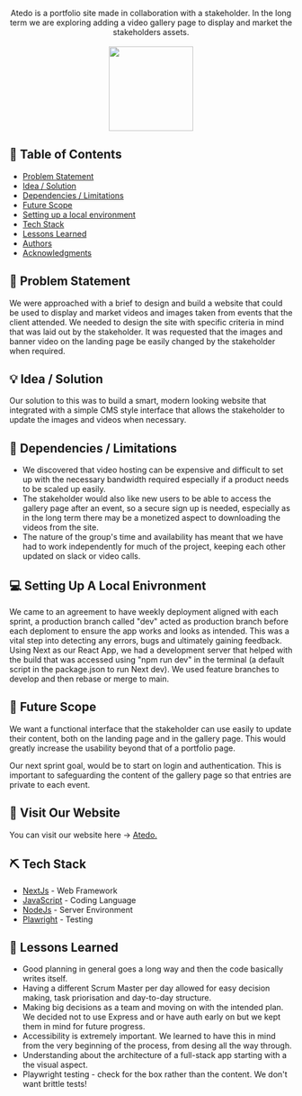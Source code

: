 <p align="center"> 
Atedo is a portfolio site made in collaboration with a stakeholder. In the long term we are exploring adding a video gallery page to display and market the stakeholders assets.
    <br> 
    <br>
 <img src="[https://github.com/carey-andrew/atedo/assets/137008062/c6487352-9d0a-4a95-8540-3c5d54e5c9ba]" width="150" height="150">



 
</p>

## 📝 Table of Contents

- [Problem Statement](#problem_statement)
- [Idea / Solution](#idea)
- [Dependencies / Limitations](#limitations)
- [Future Scope](#future_scope)
- [Setting up a local environment](#getting_started)
- [Tech Stack](#tech_stack)
- [Lessons Learned](#lessons_learned)
- [Authors](#authors)
- [Acknowledgments](#acknowledgments)

## 🧐 Problem Statement <a name = "problem_statement"></a>

We were approached with a brief to design and build a website that could be used to display and market videos and images taken from events that the client attended. We needed to design the site with specific criteria in mind that was laid out by the stakeholder. It was requested that the images and banner video on the landing page be easily changed by the stakeholder when required.

## 💡 Idea / Solution <a name = "idea"></a>

Our solution to this was to build a smart, modern looking website that integrated with a simple CMS style interface that allows the stakeholder to update the images and videos when necessary.



## 🛑 Dependencies / Limitations <a name = "limitations"></a>

- We discovered that video hosting can be expensive and difficult to set up with the necessary bandwidth required especially if a product needs to be scaled up easily.
- The stakeholder would also like new users to be able to access the gallery page after an event, so a secure sign up is needed, especially as in the long term there may be a monetized aspect to downloading the videos from the site.
- The nature of the group's time and availability has meant that we have had to work independently for much of the project, keeping each other updated on slack or video calls.

## 💻 Setting Up A Local Enivronment <a name = "getting_started"></a>

We came to an agreement to have weekly deployment aligned with each sprint, a production branch called "dev" acted as production branch before each deploment to ensure the app works and looks as intended. This was a vital step into detecting any errors, bugs and ultimately gaining feedback. Using Next as our React App, we had a development server that helped with 
the build that was accessed using "npm run dev" in the terminal (a default script in the package.json to run Next dev). We used feature branches to develop and then rebase or merge to main.

## 🚀 Future Scope <a name = "future_scope"></a>

We want a functional interface that the stakeholder can use easily to update their content, both on the landing page and in the gallery page. This would greatly increase the usability beyond that of a portfolio page.

Our next sprint goal, would be to start on login and authentication. This is important to safeguarding the content of the gallery page so that entries are private to each event. 


## 🏁 Visit Our Website <a name = "vist_our_website"></a>

You can visit our website here -> <a href="https://atedo.vercel.app/">Atedo.</a>

## ⛏️ Tech Stack <a name = "tech_stack"></a>

- [NextJs](https://nextjs.org/) - Web Framework
- [JavaScript](https://www.javascript.com/) - Coding Language
- [NodeJs](https://nodejs.org/en/) - Server Environment
- [Plawright](https://playwright.dev/) - Testing
  

## 🏫 Lessons Learned <a name = "lessons_learned"></a>

- Good planning in general goes a long way and then the code basically writes itself.
- Having a different Scrum Master per day allowed for easy decision making, task priorisation and day-to-day structure.
- Making big decisions as a team and moving on with the intended plan. We decided not to use Express and or have auth early on but we kept them in mind for future progress.
- Accessibility is extremely important. We learned to have this in mind from the very beginning of the process, from desing all the way through.
- Understanding about the architecture of a full-stack app starting with a the visual aspect.
- Playwright testing - check for the box rather than the content. We don't want brittle tests!


